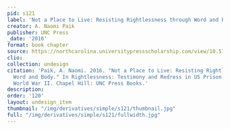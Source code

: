 ```yaml
---
pid: s121
label: 'Not a Place to Live: Resisting Rightlessness through Word and Body'
creator: A. Naomi Paik
publisher: UNC Press
_date: '2016'
format: book chapter
source: https://northcarolina.universitypressscholarship.com/view/10.5149/northcarolina/9781469626314.001.0001/upso-9781469626314-chapter-005
clio:
collection: undesign
citation: 'Paik, A. Naomi. 2016. "Not a Place to Live: Resisting Rightlessness through
  Word and Body." In Rightlessness: Testimony and Redress in US Prison Camps since
  World War II. Chapel Hill: UNC Press Books.'
description:
order: '120'
layout: undesign_item
thumbnail: "/img/derivatives/simple/s121/thumbnail.jpg"
full: "/img/derivatives/simple/s121/fullwidth.jpg"
---
```

